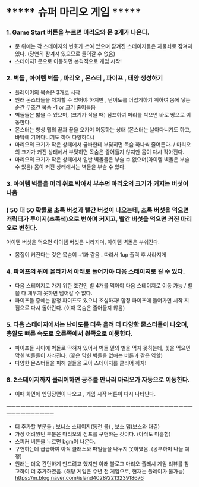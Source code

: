 # ***** 슈퍼 마리오 게임 *****

### 1. Game Start 버튼을 누르면 마리오와 문 3개가 나온다.
   - 문 위에는 각 스테이지의 번호가 쓰여 있으며 잠겨진 스테이지들은 자물쇠로 잠겨져있다. (당연히 잠겨져 있으므로 들어갈 수 없음)
   - 스테이지1 문으로 이동하면 본격적으로 게임 시작!

### 2. 벽돌 , 아이템 벽돌 , 마리오 , 몬스터 , 파이프 , 태양 생성하기
 - 플레이어의 목숨은 3개로 시작
 - 원래 몬스터들을 처치할 수 있어야 하지만 , 난이도를 어렵게하기 위하여 몸에 닿는 순간 무조건 목숨 -1 or 크기 줄어들음
 - 벽돌들은 밟을 수 있으며, (크기가 작을 때) 점프하여 머리를 박으면 바로 땅으로 이동한다.
 - 몬스터는 항상 맵의 끝과 끝을 오가며 이동하는 상태 (몬스터는 날아다니기도 하고, 바닥에 기어다니기도 하며 다양하다.)
 - 마리오의 크기가 작은 상태에서 굼바한테 부딪히면 목숨 하나씩 줄어든다. / 마리오의 크기가 커진 상태에서 부딪히면 목숨은 줄어들지 않지만 몸이 다시 작아진다.
 - 마리오의 크기가 작은 상태에서 일반 벽돌들은 부술 수 없으며(아이템 벽돌은 부술 수 있음) 몸이 커진 상태에서는 벽돌을 부술 수 있다.

### 3. 아이템 벽돌을 머리 위로 박아서 부수면 마리오의 크기가 커지는 버섯이 나옴
### ( 50 대 50 확률로 초록 버섯과 빨간 버섯이 나오는데, 초록 버섯을 먹으면 캐릭터가 루이지(초록색)으로 변하며 커지고, 빨간 버섯을 먹으면 커진 마리오로 변한다.
   아이템 버섯을 먹으면 아이템 버섯은 사라지며, 아이템 벽돌은 부숴진다.   
  - 몸집이 커진다는 것은 목숨이 +1과 같음 . 따라서 1up 출력 후 사라지게
 

### 4. 파이프의 위에 올라가서 아래로 들어가야 다음 스테이지로 갈 수 있다.
  - 다음 스테이지로 가기 위한 조건인 별 4개를 먹어야 다음 스테이지로 이동 가능 / 별을 다 채우지 못하면 넘어갈 수 없다.
  - 파이프들 중에는 함정 파이프도 있으니 조심하자! 함정 파이프에 들어가면 시작 지점으로 다시 돌아간다. (이때 목숨은 줄어들지 않음)

### 5. 다음 스테이지에서는 난이도를 더욱 올려 더 다양한 몬스터들이 나오며, 총알도 빠른 속도로 오른쪽에서 왼쪽으로 이동한다.
   - 파이프들 사이에 벽돌로 막혀져 있어서 벽돌 밑의 별을 먹지 못하는데, 꽃을 먹으면 막힌 벽돌들이 사라진다. (꽃은 막힌 벽돌을 없애는 버튼과 같은 역할)
   - 다양한 몬스터들을 피해 별들을 모아 스테이지를 클리어 하자!

### 6. 2스테이지까지 클리어하면 공주를 만나러 마리오가 자동으로 이동한다.
   - 이때 화면에 엔딩장면이 나오고 , 게임 시작 버튼이 다시 나타난다.
  
ㅡㅡㅡㅡㅡㅡㅡㅡㅡㅡㅡㅡㅡㅡㅡㅡㅡㅡㅡㅡㅡㅡㅡㅡㅡㅡㅡㅡㅡㅡㅡㅡㅡㅡㅡㅡㅡㅡㅡㅡㅡㅡㅡㅡㅡㅡㅡㅡㅡ
- 더 추가할 부분들 : 보너스 스테이지(동전 룸) , 보스 맵(보스와 대결)
- 가장 어려웠던 부분은 마리오의 점프를 구현하는 것이다. (아직도 미흡함)
- 스피커 버튼을 누르면 bgm이 나온다.
- 구현하는데 급급하여 아직 클래스와 파일들을 나누지 못하였음. (공부하며 나눌 예정)
- 원래는 더욱 간단하게 만드려고 했지만 아래 블로그 마리오 플래시 게임 리뷰를 참고하여 더 추가하였음.
(해당 게임은 수년 전 게임으로, 현재는 플레이가 불가능)
 https://m.blog.naver.com/island4028/221323918676 

